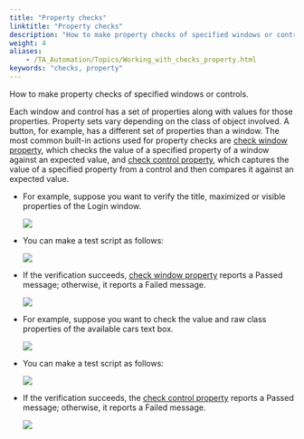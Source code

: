 ```yaml
--- 
title: "Property checks"
linktitle: "Property checks"
description: "How to make property checks of specified windows or controls."
weight: 4
aliases: 
    - /TA_Automation/Topics/Working_with_checks_property.html
keywords: "checks, property"
---
```


How to make property checks of specified windows or controls.

Each window and control has a set of properties along with values for those properties. Property sets vary depending on the class of object involved. A button, for example, has a different set of properties than a window. The most common built-in actions used for property checks are [check window property](/automation-guide/action-based-testing-language/built-in-actions/user-interface-actions/window/check-window-property), which checks the value of a specified property of a window against an expected value, and [check control property](/automation-guide/action-based-testing-language/built-in-actions/user-interface-actions/control-element/check-control-property), which captures the value of a specified property from a control and then compares it against an expected value.

-   For example, suppose you want to verify the title, maximized or visible properties of the Login window.

    ![](/images/TA_Automation/Images/bia_check_window_property_aut.png)

-   You can make a test script as follows:

    ![](/images/TA_Automation/Images/bia_check_window_property_pgm.png)

-   If the verification succeeds, [check window property](/automation-guide/action-based-testing-language/built-in-actions/user-interface-actions/window/check-window-property) reports a Passed message; otherwise, it reports a Failed message.

    ![](/images/TA_Automation/Images/bia_check_window_property_res.png)

-   For example, suppose you want to check the value and raw class properties of the available cars text box.

    ![](/images/TA_Automation/Images/bia_check_control_property_aut.png)

-   You can make a test script as follows:

    ![](/images/TA_Automation/Images/bia_check_control_property_pgm.png)

-   If the verification succeeds, the [check control property](/automation-guide/action-based-testing-language/built-in-actions/user-interface-actions/control-element/check-control-property) reports a Passed message; otherwise, it reports a Failed message.

    ![](/images/TA_Automation/Images/bia_check_control_property_res.png)





